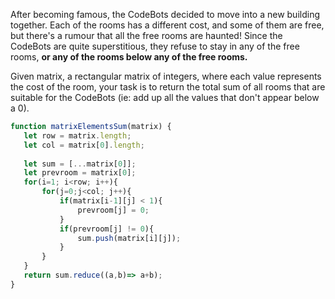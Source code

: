 After becoming famous, the CodeBots decided to move into a new building together. Each of the rooms has a different cost, and some of them are free, but there's a rumour that all the free rooms are haunted! Since the CodeBots are quite superstitious, they refuse to stay in any of the free rooms, <b>or any of the rooms below any of the free rooms.</b>

Given matrix, a rectangular matrix of integers, where each value represents the cost of the room, your task is to return the total sum of all rooms that are suitable for the CodeBots (ie: add up all the values that don't appear below a 0).

```js
function matrixElementsSum(matrix) {
   let row = matrix.length;
   let col = matrix[0].length;
   
   let sum = [...matrix[0]];
   let prevroom = matrix[0];
   for(i=1; i<row; i++){
       for(j=0;j<col; j++){
           if(matrix[i-1][j] < 1){
               prevroom[j] = 0;
           }
           if(prevroom[j] != 0){
               sum.push(matrix[i][j]);
           }
       }
   }
   return sum.reduce((a,b)=> a+b);
}

```
